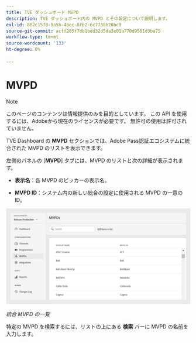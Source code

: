 ```yaml
---
title: TVE ダッシュボード MVPD
description: TVE ダッシュボード内の MVPD とその設定について説明します。
exl-id: 802c1570-9a5b-4bec-8fb2-6c7738b28bc9
source-git-commit: acff285f7db1bdd32d5da3e01a770d9581d3ba75
workflow-type: tm+mt
source-wordcount: '133'
ht-degree: 0%

---
```


# MVPD

>[!NOTE]
>
>このページのコンテンツは情報提供のみを目的としています。 この API を使用するには、Adobeから現在のライセンスが必要です。 無許可の使用は許可されていません。

TVE Dashboard の **MVPD** セクションでは、Adobe Pass認証エコシステムに統合された MVPD のリストを表示できます。

左側のパネルの [**MVPD**] タブには、MVPD のリストと次の詳細が表示されます。

* **表示名**：各 MVPD のピッカーの表示名。

* **MVPD ID**：システム内の新しい統合の設定に使用される MVPD の一意の ID。

![ 統合 MVPD の一覧 ](../../assets/tve-dashboard/new-tve-dashboard/mvpds/mvpds-list-view.png)

*統合 MVPD の一覧*

特定の MVPD を検索するには、リストの上にある **検索** バーに MVPD の名前を入力します。
